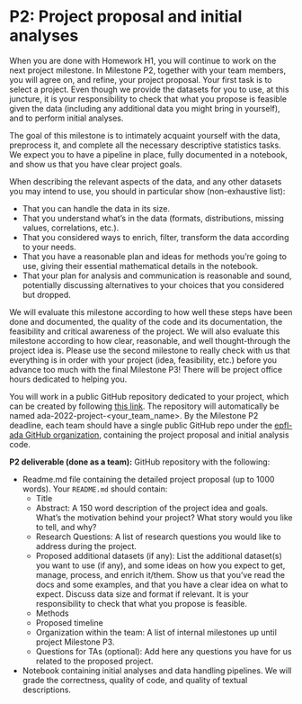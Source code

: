 # P2: Project proposal and initial analyses

When you are done with Homework H1, you will continue to work on the next project milestone. In Milestone P2, together with your team members, you will agree on, and refine, your project proposal. Your first task is to select a project. Even though we provide the datasets for you to use, at this juncture, it is your responsibility to check that what you propose is feasible given the data (including any additional data you might bring in yourself), and to perform initial analyses.

The goal of this milestone is to intimately acquaint yourself with the data, preprocess it, and complete all the necessary descriptive statistics tasks. We expect you to have a pipeline in place, fully documented in a notebook, and show us that you have clear project goals.

When describing the relevant aspects of the data, and any other datasets you may intend to use, you should in particular show (non-exhaustive list):

- That you can handle the data in its size.
- That you understand what’s in the data (formats, distributions, missing values, correlations, etc.).
- That you considered ways to enrich, filter, transform the data according to your needs.
- That you have a reasonable plan and ideas for methods you’re going to use, giving their essential mathematical details in the notebook.
- That your plan for analysis and communication is reasonable and sound, potentially discussing alternatives to your choices that you considered but dropped.

We will evaluate this milestone according to how well these steps have been done and documented, the quality of the code and its documentation, the feasibility and critical awareness of the project. We will also evaluate this milestone according to how clear, reasonable, and well thought-through the project idea is. Please use the second milestone to really check with us that everything is in order with your project (idea, feasibility, etc.) before you advance too much with the final Milestone P3! There will be project office hours dedicated to helping you.

You will work in a public GitHub repository dedicated to your project, which can be created by following [this link](https://classroom.github.com/a/ypqJmjUJ). The repository will automatically be named ada-2022-project-<your_team_name>. By the Milestone P2 deadline, each team should have a single public GitHub repo under the [epfl-ada GitHub organization](https://github.com/epfl-ada), containing the project proposal and initial analysis code.

**P2 deliverable (done as a team):** GitHub repository with the following:

- Readme.md file containing the detailed project proposal (up to 1000 words). Your `README.md` should contain:
    - Title
    - Abstract: A 150 word description of the project idea and goals. What’s the motivation behind your project? What story would you like to tell, and why?
    - Research Questions: A list of research questions you would like to address during the project.
    - Proposed additional datasets (if any): List the additional dataset(s) you want to use (if any), and some ideas on how you expect to get, manage, process, and enrich it/them. Show us that you’ve read the docs and some examples, and that you have a clear idea on what to expect. Discuss data size and format if relevant. It is your responsibility to check that what you propose is feasible.
    - Methods
    - Proposed timeline
    - Organization within the team: A list of internal milestones up until project Milestone P3.
    - Questions for TAs (optional): Add here any questions you have for us related to the proposed project.
- Notebook containing initial analyses and data handling pipelines. We will grade the correctness, quality of code, and quality of textual descriptions.
